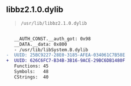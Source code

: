## libbz2.1.0.dylib

> `/usr/lib/libbz2.1.0.dylib`

```diff

   __AUTH_CONST.__auth_got: 0x98
   __DATA.__data: 0x800
   - /usr/lib/libSystem.B.dylib
-  UUID: 25BC9227-28E0-3185-AFEA-034061C7B58E
+  UUID: 626C6FC7-B34B-3B16-9ACE-29BC6DB1480F
   Functions: 45
   Symbols:   48
   CStrings:  40

```
